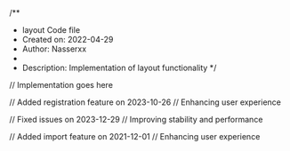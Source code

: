 /**
 * layout Code file
 * Created on: 2022-04-29
 * Author: Nasserxx
 *
 * Description: Implementation of layout functionality
 */
 
// Implementation goes here


// Added registration feature on 2023-10-26
// Enhancing user experience

// Fixed issues on 2023-12-29
// Improving stability and performance

// Added import feature on 2021-12-01
// Enhancing user experience
